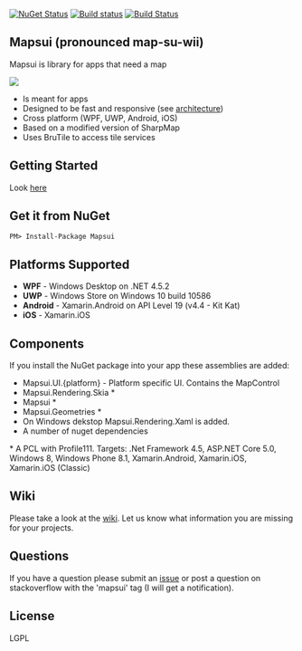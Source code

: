 [![NuGet Status](http://img.shields.io/nuget/v/Mapsui.svg?style=flat)](https://www.nuget.org/packages/Mapsui/)
[![Build status](https://ci.appveyor.com/api/projects/status/p20w43qv4ixkkftp?svg=true)](https://ci.appveyor.com/project/pauldendulk/mapsui)
[![Build Status](https://www.bitrise.io/app/f6f2ae30c3eb921b.svg?token=HqPHuFR_4KakFkxNuh4D-g&branch=master)](https://www.bitrise.io/app/f6f2ae30c3eb921b)

## Mapsui (pronounced map-su-wii)

Mapsui is library for apps that need a map

<img src="https://www.dekagebak.nl/artikelen/352594_3.png?height=380&width=380&mode=crop"><br/>

- Is meant for apps
- Designed to be fast and responsive (see [architecture](https://github.com/pauldendulk/Mapsui/wiki/Async-Fetching))
- Cross platform (WPF, UWP, Android, iOS)
- Based on a modified version of SharpMap
- Uses BruTile to access tile services

## Getting Started

Look [here](https://github.com/pauldendulk/Mapsui/wiki/Getting-Started-with-Mapsui)

## Get it from NuGet 
```
PM> Install-Package Mapsui
```

## Platforms Supported

- **WPF** - Windows Desktop on .NET 4.5.2
- **UWP** - Windows Store on Windows 10 build 10586
- **Android** - Xamarin.Android on API Level 19 (v4.4 - Kit Kat)
- **iOS** - Xamarin.iOS

## Components

If you install the NuGet package into your app these assemblies are added:

- Mapsui.UI.{platform} - Platform specific UI. Contains the MapControl
- Mapsui.Rendering.Skia \*
- Mapsui \*
- Mapsui.Geometries \*
- On Windows dekstop Mapsui.Rendering.Xaml is added.
- A number of nuget dependencies

\* A PCL with Profile111. Targets: .Net Framework 4.5, ASP.NET Core 5.0, Windows 8, Windows Phone 8.1, Xamarin.Android, Xamarin.iOS, Xamarin.iOS (Classic)

## Wiki
Please take a look at the [wiki](https://github.com/pauldendulk/Mapsui/wiki). Let us know what information you are missing for your projects. 

## Questions
If you have a question please submit an [issue](https://github.com/pauldendulk/Mapsui/issues) or post a question on stackoverflow with the 'mapsui' tag (I will get a notification).

## License 

LGPL
